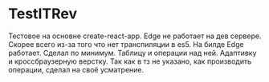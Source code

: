 # TestITRev

Тестовое на основне create-react-app.
Edge не работает на дев сервере. Скорее всего из-за того что нет транспиляции в es5. На билде Edge работает.
Сделал по минимум. Таблицу и операции над ней. Адаптивку и кроссбраузерную верстку. Так как в тз не указано, как производить операции, сделал на своё усматрение.
